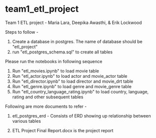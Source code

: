 # team1_etl_project
Team 1 ETL project - Maria Lara, Deepika Awasthi, &amp; Erik Lockwood

Steps to follow -

1) Create a database in postgres. The name of database should be "etl_project"
2) run "etl_postgres_schema.sql" to create all tables

Please run the notebooks in following sequence

1) Run "etl_movies.ipynb" to load movie table
2) Run "etl_actor.ipynb" to load actor and movie_actor table
3) Run "etl_director.ipynb" to load director and movie_drt table
4) Run "etl_genre.ipynb" to load genre and movie_genre table
5) Run "etl_country_language_rating.ipynb" to load country, language, rating and other subsequent tables


Following are more documents to refer  -

1) etl_postgres_erd - Consists of ERD showing up relationship between various tables

2) ETL Project Final Report.docx is the project report